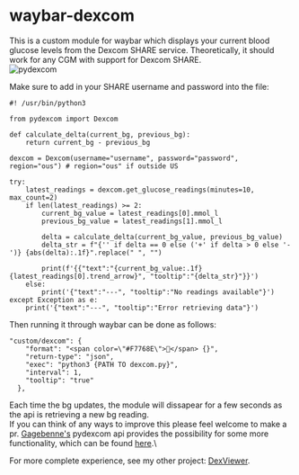 # waybar-dexcom

This is a custom module for waybar which displays your current blood glucose levels from the Dexcom SHARE service. Theoretically, it should work for any CGM with support for Dexcom SHARE.\
![pydexcom](https://github.com/Narmis-E/waybar-dexcom/assets/109248529/b521c098-3da1-48c5-9be0-d585ca504374)

Make sure to add in your SHARE username and password into the file:

```
#! /usr/bin/python3

from pydexcom import Dexcom

def calculate_delta(current_bg, previous_bg):
    return current_bg - previous_bg

dexcom = Dexcom(username="username", password="password", region="ous") # region="ous" if outside US

try:
    latest_readings = dexcom.get_glucose_readings(minutes=10, max_count=2)
    if len(latest_readings) >= 2:
        current_bg_value = latest_readings[0].mmol_l
        previous_bg_value = latest_readings[1].mmol_l

        delta = calculate_delta(current_bg_value, previous_bg_value)
        delta_str = f"{'' if delta == 0 else ('+' if delta > 0 else '-')} {abs(delta):.1f}".replace(" ", "")

        print(f'{{"text":"{current_bg_value:.1f} {latest_readings[0].trend_arrow}", "tooltip":"{delta_str}"}}')
    else:
        print('{"text":"---", "tooltip":"No readings available"}')
except Exception as e:
    print('{"text":"---", "tooltip":"Error retrieving data"}')

```

Then running it through waybar can be done as follows:

```
"custom/dexcom": {
    "format": "<span color=\"#F7768E\"></span> {}",
    "return-type": "json",
    "exec": "python3 {PATH TO dexcom.py}",
    "interval": 1,
    "tooltip": "true"
  },
```

Each time the bg updates, the module will dissapear for a few seconds as the api is retrieving a new bg reading.\
If you can think of any ways to improve this please feel welcome to make a pr. [Gagebenne's](https://github.com/gagebenne) pydexcom api provides the possibility for some more functionality, which can be found [here](https://gagebenne.github.io/pydexcom/pydexcom.html).\

For more complete experience, see my other project: [DexViewer](https://github.com/narmis-e/dexviewer).
 
